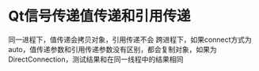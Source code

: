 # Qt信号传递值传递和引用传递
同一进程下，值传递会拷贝对象，引用传递不会
跨进程下，如果connect方式为auto，值传递参数和引用传递参数没有区别，都会复制对象，如果为DirectConnection，测试结果和在同一线程中的结果相同